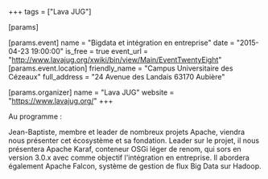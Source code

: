 +++
tags = ["Lava JUG"]

[params]

[params.event]
name = "Bigdata et intégration en entreprise"
date = "2015-04-23 19:00:00"
is_free = true
event_url = "http://www.lavajug.org/xwiki/bin/view/Main/EventTwentyEight"
[params.event.location]
friendly_name = "Campus Universitaire des Cézeaux"
full_address = "24 Avenue des Landais 63170 Aubière"

[params.organizer]
name = "Lava JUG"
website = "https://www.lavajug.org/"
+++

Au programme &#58;

Jean-Baptiste, membre et leader de nombreux projets Apache, viendra nous présenter cet écosystème et sa fondation. Leader sur le projet, il nous présentera Apache Karaf, conteneur OSGi léger de renom, qui sors en version 3.0.x avec comme objectif l'intégration en entreprise. Il abordera également Apache Falcon, système de gestion de flux Big Data sur Hadoop.